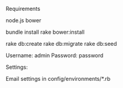 Requirements

node.js
bower

bundle install
rake bower:install

rake db:create
rake db:migrate
rake db:seed


Username: admin
Password: password



Settings:

Email settings in config/environments/*.rb
